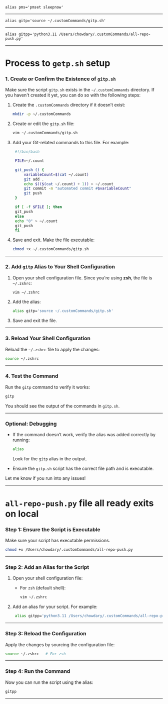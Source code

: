 ```shell
alias pms='pmset sleepnow'
```
---
```shell
alias gitp='source ~/.customCommands/gitp.sh'
```
---
```shell
alias gitpp='python3.11 /Users/chowdary/.customCommands/all-repo-push.py'
```
---


# **Process to `getp.sh` setup**


### **1. Create or Confirm the Existence of `gitp.sh`**
Make sure the script `gitp.sh` exists in the `~/.customCommands` directory. If you haven't created it yet, you can do so with the following steps:

1. Create the `.customCommands` directory if it doesn’t exist:
   ```bash
   mkdir -p ~/.customCommands
   ```

2. Create or edit the `gitp.sh` file:
   ```bash
   vim ~/.customCommands/gitp.sh
   ```

3. Add your Git-related commands to this file. For example:
   ```bash
    #!/bin/bash

    FILE=~/.count

    git_push () {
        variableCount=$(cat ~/.count)
        git add .
        echo $(($(cat ~/.count) + 1)) > ~/.count
        git commit -m "automated commit #$variableCount"
        git push
    }

    if [ -f $FILE ]; then
    git_push
    else
    echo "0" > ~/.count
    git_push
    fi
   ```

4. Save and exit. Make the file executable:
   ```bash
   chmod +x ~/.customCommands/gitp.sh
   ```

---

### **2. Add `gitp` Alias to Your Shell Configuration**

1. Open your shell configuration file. Since you're using **zsh**, the file is `~/.zshrc`:
   ```bash
   vim ~/.zshrc
   ```

2. Add the alias:
   ```bash
   alias gitp='source ~/.customCommands/gitp.sh'
   ```

3. Save and exit the file.

---



### **3. Reload Your Shell Configuration**

Reload the `~/.zshrc` file to apply the changes:
```bash
source ~/.zshrc
```

---

### **4. Test the Command**

Run the `gitp` command to verify it works:
```bash
gitp
```

You should see the output of the commands in `gitp.sh`.

---

### **Optional: Debugging**

- If the command doesn’t work, verify the alias was added correctly by running:
  ```bash
  alias
  ```
  Look for the `gitp` alias in the output.

- Ensure the `gitp.sh` script has the correct file path and is executable.

Let me know if you run into any issues!


---
# **`all-repo-push.py` file all ready exits on local**

### **Step 1: Ensure the Script is Executable**
Make sure your script has executable permissions.

```bash
chmod +x /Users/chowdary/.customCommands/all-repo-push.py
```
---

### **Step 2: Add an Alias for the Script**
1. Open your shell configuration file:
   - For `zsh` (default shell): 
     ```bash
     vim ~/.zshrc
     ```


2. Add an alias for your script. For example:
   ```bash
    alias gitpp='python3.11 /Users/chowdary/.customCommands/all-repo-push.py'
   ```

---

### **Step 3: Reload the Configuration**
Apply the changes by sourcing the configuration file:
```bash
source ~/.zshrc   # For zsh
```

---

### **Step 4: Run the Command**
Now you can run the script using the alias:
```bash
gitpp
```

---
